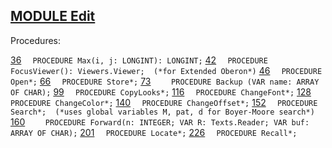 
## [MODULE Edit](https://github.com/io-core/Edit/blob/main/Edit.Mod)

Procedures:

[36](https://github.com/io-core/Edit/blob/main/Edit.Mod#36) `  PROCEDURE Max(i, j: LONGINT): LONGINT;`
[42](https://github.com/io-core/Edit/blob/main/Edit.Mod#42) `  PROCEDURE FocusViewer(): Viewers.Viewer;  (*for Extended Oberon*)`
[46](https://github.com/io-core/Edit/blob/main/Edit.Mod#46) `  PROCEDURE Open*;`
[66](https://github.com/io-core/Edit/blob/main/Edit.Mod#66) `  PROCEDURE Store*;`
[73](https://github.com/io-core/Edit/blob/main/Edit.Mod#73) `    PROCEDURE Backup (VAR name: ARRAY OF CHAR);`
[99](https://github.com/io-core/Edit/blob/main/Edit.Mod#99) `  PROCEDURE CopyLooks*;`
[116](https://github.com/io-core/Edit/blob/main/Edit.Mod#116) `  PROCEDURE ChangeFont*;`
[128](https://github.com/io-core/Edit/blob/main/Edit.Mod#128) `  PROCEDURE ChangeColor*;`
[140](https://github.com/io-core/Edit/blob/main/Edit.Mod#140) `  PROCEDURE ChangeOffset*;`
[152](https://github.com/io-core/Edit/blob/main/Edit.Mod#152) `  PROCEDURE Search*;  (*uses global variables M, pat, d for Boyer-Moore search*)`
[160](https://github.com/io-core/Edit/blob/main/Edit.Mod#160) `    PROCEDURE Forward(n: INTEGER; VAR R: Texts.Reader; VAR buf: ARRAY OF CHAR);`
[201](https://github.com/io-core/Edit/blob/main/Edit.Mod#201) `  PROCEDURE Locate*;`
[226](https://github.com/io-core/Edit/blob/main/Edit.Mod#226) `  PROCEDURE Recall*;`
